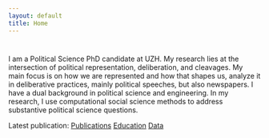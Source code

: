 ```yaml
---
layout: default
title: Home
---
```


#  
I am a Political Science PhD candidate at UZH. My research lies at the intersection of political representation, deliberation, and cleavages. My main focus is on how we are represented and how that shapes us, analyze it in deliberative practices, mainly political speeches, but also newspapers. I have a dual background in political science and engineering. In my research, I use computational social science methods to address substantive political science questions. 

Latest publication: 
[Publications](publications.md)
[Education](about.md)
[Data](data.md)

